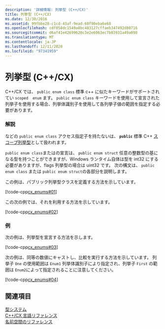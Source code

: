 ```yaml
---
description: '詳細情報: 列挙型 (C++/CX)'
title: 列挙型 (C++/CX)
ms.date: 12/30/2016
ms.assetid: 99fbbe28-c1cd-43af-9ead-60f90eba6e68
ms.openlocfilehash: cdf058dc1549a8bc483127cffaeb347492d80716
ms.sourcegitcommit: d6af41e42699628c3e2e6063ec7b03931a49a098
ms.translationtype: MT
ms.contentlocale: ja-JP
ms.lasthandoff: 12/11/2020
ms.locfileid: "97341959"
---
```

# <a name="enums-ccx"></a>列挙型 (C++/CX)

C++/CX では、 `public enum class` 標準 c++ に似たキーワードがサポートされてい `scoped  enum` ます。 `public enum class` キーワードを使用して宣言された列挙子を使用する場合、列挙体識別子を使用して各列挙子値の範囲を指定する必要があります。

### <a name="remarks"></a>解説

などの `public enum class` アクセス指定子を持たないは、 **`public`** 標準 C++ [スコープ列挙型](../cpp/enumerations-cpp.md)として扱われます。

`public enum class`またはの宣言は、 `public enum struct` 任意の整数型の基になる型を持つことができますが、Windows ランタイム自体は型を int32 にする必要がありますが、flags 列挙型の場合は uint32 です。 次の構文は、 `public enum class` または `public enum struct`の各部分を説明します。

この例は、パブリック列挙型クラスを定義する方法を示しています。

[!code-cpp[cx_enums#01](../cppcx/codesnippet/CPP/cpp/class1.h#01)]

この次の例では、それを利用する方法を示しています。

[!code-cpp[cx_enums#02](../cppcx/codesnippet/CPP/cpp/class1.h#02)]

### <a name="examples"></a>例

次の例は、列挙型を宣言する方法を示します。

[!code-cpp[cx_enums#03](../cppcx/codesnippet/CPP/cpp/class1.h#03)]

次の例は、同等の数値にキャストし、比較を実行する方法を示しています。 列挙子 `One` の使用範囲は `Enum1` 列挙体識別子により指定され、列挙子 `First` の範囲は `Enum2`によって指定されることに注意してください。

[!code-cpp[cx_enums#04](../cppcx/codesnippet/CPP/cpp/class1.h#04)]

## <a name="see-also"></a>関連項目

[型システム](../cppcx/type-system-c-cx.md)<br/>
[C++/CX 言語リファレンス](../cppcx/visual-c-language-reference-c-cx.md)<br/>
[名前空間のリファレンス](../cppcx/namespaces-reference-c-cx.md)
